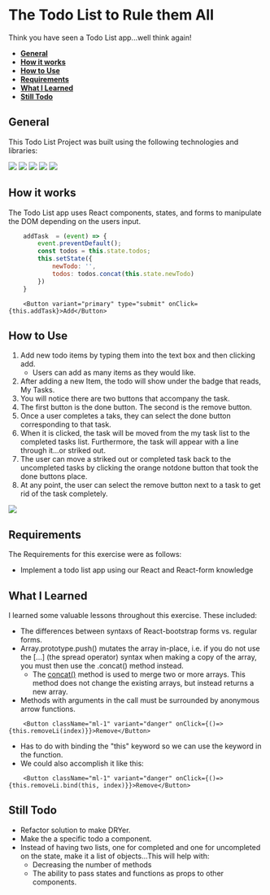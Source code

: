 # **The Todo List to Rule them All** <!-- omit in toc -->

Think you have seen a Todo List app...well think again!

- [**General**](#general)
- [**How it works**](#how-it-works)
- [**How to Use**](#how-to-use)
- [**Requirements**](#requirements)
- [**What I Learned**](#what-i-learned)
- [**Still Todo**](#still-todo)

## **General**

This Todo List Project was built using the following technologies and libraries:

<img src="https://img.shields.io/badge/react%20-%2320232a.svg?&style=for-the-badge&logo=react&logoColor=%2361DAFB"/>
<img src="https://img.shields.io/badge/bootstrap%20-%23563D7C.svg?&style=for-the-badge&logo=bootstrap&logoColor=white"/>
<img src="https://img.shields.io/badge/javascript%20-%23323330.svg?&style=for-the-badge&logo=javascript&logoColor=%23F7DF1E"/>
<img src="https://img.shields.io/badge/html5%20-%23E34F26.svg?&style=for-the-badge&logo=html5&logoColor=white"/>
<img src="https://img.shields.io/badge/css3%20-%231572B6.svg?&style=for-the-badge&logo=css3&logoColor=white"/>




## **How it works**

The Todo List app uses React components, states, and forms to manipulate the DOM depending on the users input.

```JavaScript
    addTask  = (event) => {
        event.preventDefault();
        const todos = this.state.todos;
        this.setState({
            newTodo: '',
            todos: todos.concat(this.state.newTodo)
        })
    }
```
```JSX
    <Button variant="primary" type="submit" onClick={this.addTask}>Add</Button>
```

## **How to Use**
1. Add new todo items by typing them into the text box and then clicking add.
   * Users can add as many items as they would like.
2. After adding a new Item, the todo will show under the badge that reads, My Tasks.
3. You will notice there are two buttons that accompany the task.
4. The first button is the done button. The second is the remove button.
5. Once a user completes a taks, they can select the done button corresponding to that task. 
6. When it is clicked, the task will be moved from the my task list to the completed tasks list. Furthermore, the task will appear with a line through it...or striked out.
7. The user can move a striked out or completed task back to the uncompleted tasks by clicking the orange notdone button that took the done buttons place.
8. At any point, the user can select the remove button next to a task to get rid of the task completely.
<img src="./how_to.gif"/>

## **Requirements**
The Requirements for this exercise were as follows: 
* Implement a todo list app using our React and React-form knowledge


## **What I Learned**
I learned some valuable lessons throughout this exercise. These included:
* The differences between syntaxs of React-bootstrap forms vs. regular forms.
* Array.prototype.push() mutates the array in-place, i.e. if you do not use the [...]  (the spread operator) syntax when making a copy of the array, you must then use the .concat() method instead.
  * The [concat()](https://developer.mozilla.org/en-US/docs/Web/JavaScript/Reference/Global_Objects/Array/concat) method is used to merge two or more arrays. This method does not change the existing arrays, but instead returns a new array.
* Methods with arguments in the call must be surrounded by anonymous arrow functions.
```JSX 
    <Button className="ml-1" variant="danger" onClick={()=>{this.removeLi(index)}}>Remove</Button> 
```
  * Has to do with binding the "this" keyword so we can use the keyword in the function. 
  * We could also accomplish it like this: 
```JSX 
    <Button className="ml-1" variant="danger" onClick={()=>{this.removeLi.bind(this, index)}}>Remove</Button> 
```

## **Still Todo**
* Refactor solution to make DRYer.
* Make the a specific todo a component.
* Instead of having two lists, one for completed and one for uncompleted on the state, make it a list of objects...This will help with:
  * Decreasing the number of methods
  * The ability to pass states and functions as props to other components.